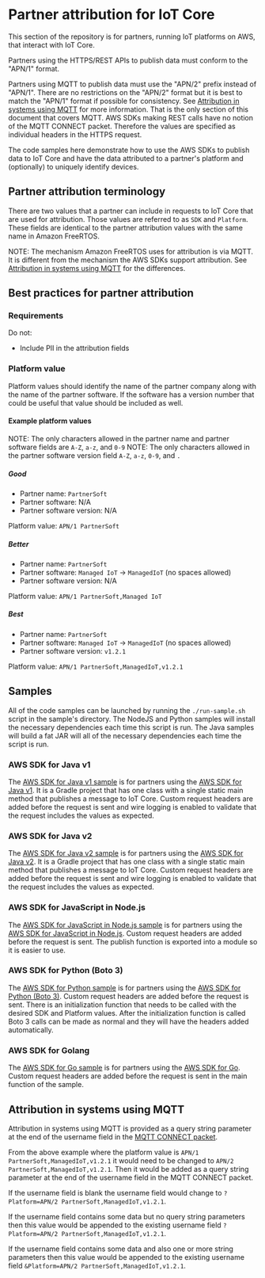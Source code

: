 # Partner attribution for IoT Core

This section of the repository is for partners, running IoT platforms on AWS, that interact with IoT Core.

Partners using the HTTPS/REST APIs to publish data must conform to the "APN/1" format.

Partners using MQTT to publish data must use the "APN/2" prefix instead of "APN/1". There are no restrictions on the "APN/2" format but it is best to match the "APN/1" format if possible for consistency. See [Attribution in systems using MQTT](#Attribution-in-systems-using-MQTT) for more information. That is the only section of this document that covers MQTT. AWS SDKs making REST calls have no notion of the MQTT CONNECT packet. Therefore the values are specified as individual headers in the HTTPS request.

The code samples here demonstrate how to use the AWS SDKs to publish data to IoT Core and have the data attributed to a partner's platform and (optionally) to uniquely identify devices.

<!-- toc -->

## Partner attribution terminology

There are two values that a partner can include in requests to IoT Core that are used for attribution. Those values are referred to as `SDK` and `Platform`. These fields are identical to the partner attribution values with the same name in Amazon FreeRTOS.

NOTE: The mechanism Amazon FreeRTOS uses for attribution is via MQTT. It is different from the mechanism the AWS SDKs support attribution. See [Attribution in systems using MQTT](#Attribution-in-systems-using-MQTT) for the differences.

## Best practices for partner attribution

### Requirements

Do not:
- Include PII in the attribution fields

### Platform value

Platform values should identify the name of the partner company along with the name of the partner software. If the software has a version number that could be useful that value should be included as well.

#### Example platform values

NOTE: The only characters allowed in the partner name and partner software fields are `A-Z`, `a-z`, and `0-9`
NOTE: The only characters allowed in the partner software version field `A-Z`, `a-z`, `0-9`, and `.`

##### Good

- Partner name: `PartnerSoft`
- Partner software: N/A
- Partner software version: N/A

Platform value: `APN/1 PartnerSoft`

##### Better

- Partner name: `PartnerSoft`
- Partner software: `Managed IoT` -> `ManagedIoT` (no spaces allowed)
- Partner software version: N/A

Platform value: `APN/1 PartnerSoft,Managed IoT`

##### Best

- Partner name: `PartnerSoft`
- Partner software: `Managed IoT` -> `ManagedIoT` (no spaces allowed)
- Partner software version: `v1.2.1`

Platform value: `APN/1 PartnerSoft,ManagedIoT,v1.2.1`

## Samples 

All of the code samples can be launched by running the `./run-sample.sh` script in the sample's directory. The NodeJS and Python samples will install the necessary dependencies each time this script is run. The Java samples will build a fat JAR will all of the necessary dependencies each time the script is run.

### AWS SDK for Java v1

The [AWS SDK for Java v1 sample](./java-v1-sdk) is for partners using the [AWS SDK for Java v1](https://github.com/aws/aws-sdk-java). It is a Gradle project that has one class with a single static main method that publishes a message to IoT Core. Custom request headers are added before the request is sent and wire logging is enabled to validate that the request includes the values as expected.

### AWS SDK for Java v2

The [AWS SDK for Java v2 sample](./java-v2-sdk) is for partners using the [AWS SDK for Java v2](https://github.com/aws/aws-sdk-java-v2). It is a Gradle project that has one class with a single static main method that publishes a message to IoT Core. Custom request headers are added before the request is sent and wire logging is enabled to validate that the request includes the values as expected.

### AWS SDK for JavaScript in Node.js

The [AWS SDK for JavaScript in Node.js sample](./nodejs) is for partners using the [AWS SDK for JavaScript in Node.js](https://github.com/aws/aws-sdk-js). Custom request headers are added before the request is sent. The publish function is exported into a module so it is easier to use.

### AWS SDK for Python (Boto 3)

The [AWS SDK for Python sample](./python) is for partners using the [AWS SDK for Python (Boto 3)](https://github.com/boto/boto3). Custom request headers are added before the request is sent. There is an initialization function that needs to be called with the desired SDK and Platform values. After the initialization function is called Boto 3 calls can be made as normal and they will have the headers added automatically.

### AWS SDK for Golang

The [AWS SDK for Go sample](./golang) is for partners using the [AWS SDK for Go](https://github.com/aws/aws-sdk-go). Custom request headers are added before the request is sent in the main function of the sample.

## Attribution in systems using MQTT

Attribution in systems using MQTT is provided as a query string parameter at the end of the username field in the [MQTT CONNECT packet](http://docs.oasis-open.org/mqtt/mqtt/v3.1.1/os/mqtt-v3.1.1-os.html#_Toc398718028).

From the above example where the platform value is `APN/1 PartnerSoft,ManagedIoT,v1.2.1` it would need to be changed to `APN/2 PartnerSoft,ManagedIoT,v1.2.1`. Then it would be added as a query string parameter at the end of the username field in the MQTT CONNECT packet.

If the username field is blank the username field would change to `?Platform=APN/2 PartnerSoft,ManagedIoT,v1.2.1`.

If the username field contains some data but no query string parameters then this value would be appended to the existing username field `?Platform=APN/2 PartnerSoft,ManagedIoT,v1.2.1`.

If the username field contains some data and also one or more string parameters then this value would be appended to the existing username field `&Platform=APN/2 PartnerSoft,ManagedIoT,v1.2.1`.


